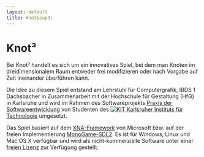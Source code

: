 ```yaml
---
layout: default
title: Knot&sup3;
---
```


# Knot&sup3;

Bei Knot&sup3; handelt es sich um ein innovatives Spiel, bei dem man Knoten im dreidimensionalem Raum entweder frei modifizieren oder nach Vorgabe auf Zeit ineinander überführen kann. 

Die Idee zu diesem Spiel entstand am Lehrstuhl für Computergrafik, IBDS 1 Dachsbacher in Zusammenarbeit mit der Hochschule für Gestaltung (HfG) in Karlsruhe und wird im Rahmen des Softwareprojekts [Praxis der Softwareentwicklung](http://cg.ivd.kit.edu/lehre/ws2013/pse/index.php) von Studenten des [![KIT]({{site.baseurl}}img/kit.ico "KIT") Karlsruher Instituts für Technologie](http://www.informatik.kit.edu/) umgesetzt.

Das Spiel basiert auf dem [XNA-Framework](http://msdn.microsoft.com/en-us/aa937791.aspx) von Microsoft bzw. auf der freien Implementierung [MonoGame-SDL2](https://github.com/flibitijibibo/MonoGame). Es ist für Windows, Linux und Mac OS X verfügbar und wird als nicht-kommerzielle Software unter einer [freien Lizenz](license.html) zur Verfügung gestellt.

